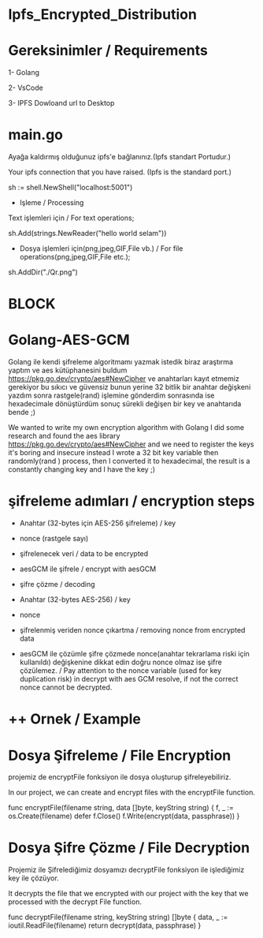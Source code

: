 # Ipfs_Encrypted_Distribution

# Gereksinimler / Requirements
1- Golang

2- VsCode

3- IPFS Dowloand url to Desktop

# main.go
Ayağa kaldırmış olduğunuz ipfs'e bağlanınız.(Ipfs standart Portudur.)

Your ipfs connection that you have raised. (Ipfs is the standard port.)

sh := shell.NewShell("localhost:5001")

- Işleme / Processing

Text işlemleri için / For text operations;



sh.Add(strings.NewReader("hello world selam"))

- Dosya işlemleri için(png,jpeg,GIF,File vb.) / For file operations(png,jpeg,GIF,File etc.);

sh.AddDir("./Qr.png")

# BLOCK
# Golang-AES-GCM
Golang ile kendi şifreleme algoritmamı yazmak istedik biraz araştırma yaptım ve aes kütüphanesini buldum https://pkg.go.dev/crypto/aes#NewCipher ve anahtarları kayıt etmemiz gerekiyor bu sıkıcı ve güvensiz bunun yerine 32 bitlik bir anahtar değişkeni yazdım sonra rastgele(rand) işlemine gönderdim sonrasında ise hexadecimale dönüştürdüm sonuç sürekli değişen bir key ve anahtarıda bende ;)

We wanted to write my own encryption algorithm with Golang I did some research and found the aes library https://pkg.go.dev/crypto/aes#NewCipher and we need to register the keys it's boring and insecure instead I wrote a 32 bit key variable then randomly(rand ) process, then I converted it to hexadecimal, the result is a constantly changing key and I have the key ;)

# şifreleme adımları / encryption steps
- Anahtar (32-bytes için AES-256 şifreleme) / key

- nonce (rastgele sayı)
 
- şifrelenecek veri / data to be encrypted

- aesGCM ile şifrele / encrypt with aesGCM

- şifre çözme / decoding

- Anahtar (32-bytes AES-256) / key

- nonce

- şifrelenmiş veriden nonce çıkartma / removing nonce from encrypted data

- aesGCM ile çözümle şifre çözmede nonce(anahtar tekrarlama riski için kullanıldı) değişkenine dikkat edin doğru nonce olmaz ise şifre çözülemez. / Pay attention to the nonce variable (used for key duplication risk) in decrypt with aes GCM resolve, if not the correct nonce cannot be decrypted.

# ++ Ornek / Example
# Dosya Şifreleme / File Encryption
projemiz de encryptFile fonksiyon ile dosya oluşturup şifreleyebiliriz.

In our project, we can create and encrypt files with the encryptFile function.

func encryptFile(filename string, data []byte, keyString string) { f, _ := os.Create(filename) defer f.Close() f.Write(encrypt(data, passphrase)) }

# Dosya Şifre Çözme / File Decryption
Projemiz ile Şifrelediğimiz dosyamızı decryptFile fonksiyon ile işlediğimiz key ile çözüyor.

It decrypts the file that we encrypted with our project with the key that we processed with the decrypt File function.

func decryptFile(filename string, keyString string) []byte { data, _ := ioutil.ReadFile(filename) return decrypt(data, passphrase) }
